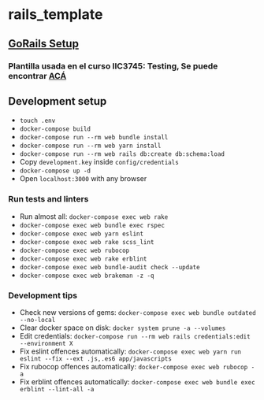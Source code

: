 # rails_template

## [GoRails Setup](https://gorails.com/setup)

### Plantilla usada en el curso IIC3745: Testing, Se puede encontrar [ACÁ](https://github.com/IIC3745-2020-2/example)

## Development setup

* `touch .env`
* `docker-compose build`
* `docker-compose run --rm web bundle install`
* `docker-compose run --rm web yarn install`
* `docker-compose run --rm web rails db:create db:schema:load`
* Copy `development.key` inside `config/credentials`
* `docker-compose up -d`
* Open `localhost:3000` with any browser

### Run tests and linters

* Run almost all: `docker-compose exec web rake`
* `docker-compose exec web bundle exec rspec`
* `docker-compose exec web yarn eslint`
* `docker-compose exec web rake scss_lint`
* `docker-compose exec web rubocop`
* `docker-compose exec web rake erblint`
* `docker-compose exec web bundle-audit check --update`
* `docker-compose exec web brakeman -z -q`

### Development tips

* Check new versions of gems: `docker-compose exec web bundle outdated --no-local`
* Clear docker space on disk: `docker system prune -a --volumes`
* Edit credentials: `docker-compose run --rm web rails credentials:edit --environment X`
* Fix eslint offences automatically: `docker-compose exec web yarn run eslint --fix --ext .js,.es6 app/javascripts`
* Fix rubocop offences automatically: `docker-compose exec web rubocop -a`
* Fix erblint offences automatically: `docker-compose exec web bundle exec erblint --lint-all -a`

